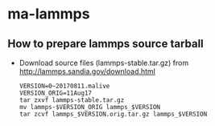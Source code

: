 # ma-lammps

## How to prepare lammps source tarball

* Download source files (lammps-stable.tar.gz) from http://lammps.sandia.gov/download.html
   ```
   VERSION=0~20170811.malive
   VERSION_ORIG=11Aug17
   tar zxvf lammps-stable.tar.gz
   mv lammps-$VERSION_ORIG lammps_$VERSION
   tar zcvf lammps_$VERSION.orig.tar.gz lammps_$VERSION
   ```
